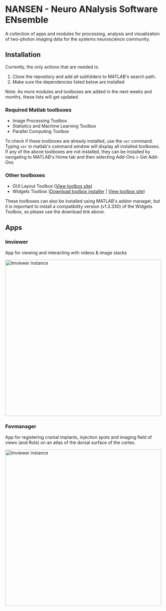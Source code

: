 # NANSEN - Neuro ANalysis Software ENsemble

A collection of apps and modules for processing, analysis and visualization 
of two-photon imaging data for the systems neuroscience community.


## Installation
Currently, the only actions that are needed is:
 1) Clone the repository and add all subfolders to MATLAB's search path. 
 2) Make sure the dependencies listed below are installed

Note: As more modules and toolboxes are added in the next weeks and months, 
these lists will get updated.

### Required Matlab toolboxes
 - Image Processing Toolbox
 - Statistics and Machine Learning Toolbox
 - Parallel Computing Toolbox

To check if these toolboxes are already installed, use the `ver` command. 
Typing `ver` in matlab's command window will display all installed toolboxes. 
If any of the above toolboxes are not installed, they can be installed by 
navigating to MATLAB's Home tab and then selecting Add-Ons > Get Add-Ons

### Other toolboxes
 - GUI Layout Toolbox ([View toolbox site](https://se.mathworks.com/matlabcentral/fileexchange/66235-widgets-toolbox-compatibility-support?s_tid=srchtitle))
 - Widgets Toolbox ([Download toolbox installer](https://se.mathworks.com/matlabcentral/mlc-downloads/downloads/b0bebf59-856a-4068-9d9c-0ed8968ac9e6/099f0a4d-9837-4e5f-b3df-aa7d4ec9c9c9/packages/mltbx) | [View toolbox site](https://se.mathworks.com/matlabcentral/fileexchange/66235-widgets-toolbox-compatibility-support?s_tid=srchtitle))


These toolboxes can also be installed using MATLAB's addon manager, but it 
is important to install a compatibility version (v1.3.330) of the Widgets Toolbox, 
so please use the download link above.

## Apps

### Imviewer
App for viewing and interacting with videos & image stacks

<img src="https://ehennestad.github.io/images/imviewer.png" alt="Imviewer instance" width="500"/>

### Fovmanager
App for registering cranial implants, injection spots and imaging field of views (and RoIs) on an atlas of the dorsal surface of the cortex.

<img src="https://ehennestad.github.io/images/fovmanager.png" alt="Imviewer instance" width="500"/>

